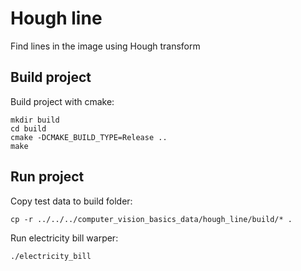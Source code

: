 # Hough line
Find lines in the image using Hough transform

## Build project
Build project with cmake:
```
mkdir build
cd build
cmake -DCMAKE_BUILD_TYPE=Release ..
make
```

## Run project
Copy test data to build folder:
```
cp -r ../../../computer_vision_basics_data/hough_line/build/* .
```

Run electricity bill warper:
```
./electricity_bill
```
